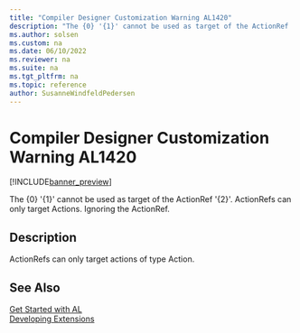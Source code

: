 ```yaml
---
title: "Compiler Designer Customization Warning AL1420"
description: "The {0} '{1}' cannot be used as target of the ActionRef '{2}'."
ms.author: solsen
ms.custom: na
ms.date: 06/10/2022
ms.reviewer: na
ms.suite: na
ms.tgt_pltfrm: na
ms.topic: reference
author: SusanneWindfeldPedersen
---
```

[//]: # (START>DO_NOT_EDIT)
[//]: # (IMPORTANT:Do not edit any of the content between here and the END>DO_NOT_EDIT.)
[//]: # (Any modifications should be made in the .xml files in the ModernDev repo.)
# Compiler Designer Customization Warning AL1420

[!INCLUDE[banner_preview](../includes/banner_preview.md)]

The {0} '{1}' cannot be used as target of the ActionRef '{2}'. ActionRefs can only target Actions. Ignoring the ActionRef.

## Description
ActionRefs can only target actions of type Action.  

[//]: # (IMPORTANT: END>DO_NOT_EDIT)
## See Also  
[Get Started with AL](../devenv-get-started.md)  
[Developing Extensions](../devenv-dev-overview.md)  